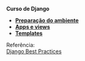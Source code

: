 **Curso de Django**



- [**Preparação do ambiente**](content/000_prepare/README.md)
- [**Apps e views**](content/001_apps_views/README.md)
- [**Templates**](content/002_templates/README.md)

Referência:  
[Django Best Practices](https://django-best-practices.readthedocs.io)